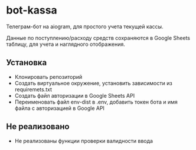 # bot-kassa

Телеграм-бот на aiogram, для простого учета текущей кассы.

Данные по поступлению/расходу средств сохраняются в Google Sheets таблицу, для учета и наглядного отображения.

## Установка

- Клонировать репозиторий
- Создать виртуальное окружение, установить зависимости из requiremets.txt
- Создать файл авторизации в Google Sheets API
- Переименовать файл env-dist в .env, добавить токен бота и имя файла с авторизацией в Google API

## Не реализовано

- Не реализованы функции проверки валидности ввода

